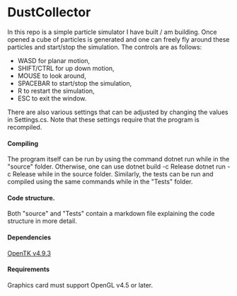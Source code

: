 # DustCollector

In this repo is a simple particle simulator I have built / am building. Once opened a cube of particles is generated and one can freely fly around these particles and start/stop the simulation. The controls are as follows:
   
 * WASD for planar motion,
 * SHIFT/CTRL for up down motion,
 * MOUSE to look around,
 * SPACEBAR to start/stop the simulation,
 * R to restart the simulation,
 * ESC to exit the window.

There are also various settings that can be adjusted by changing the values in Settings.cs. Note that these settings require that the program is recompiled. 

#### Compiling

The program itself can be run by using the command
    dotnet run
while in the "source" folder. Otherwise, one can use
    dotnet build -c Release
    dotnet run -c Release
while in the source folder. Similarly, the tests can be run and compiled using the same commands while in the "Tests" folder.

#### Code structure.

Both "source" and "Tests" contain a markdown file explaining the code structure in more detail.

#### Dependencies
[OpenTK v4.9.3](https://www.nuget.org/packages/OpenTK/)

#### Requirements
Graphics card must support OpenGL v4.5 or later.
